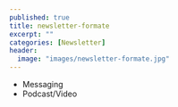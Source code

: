 ```yaml
---
published: true
title: newsletter-formate
excerpt: ""
categories: [Newsletter]
header:
  image: "images/newsletter-formate.jpg"
---
```


- Messaging
- Podcast/Video